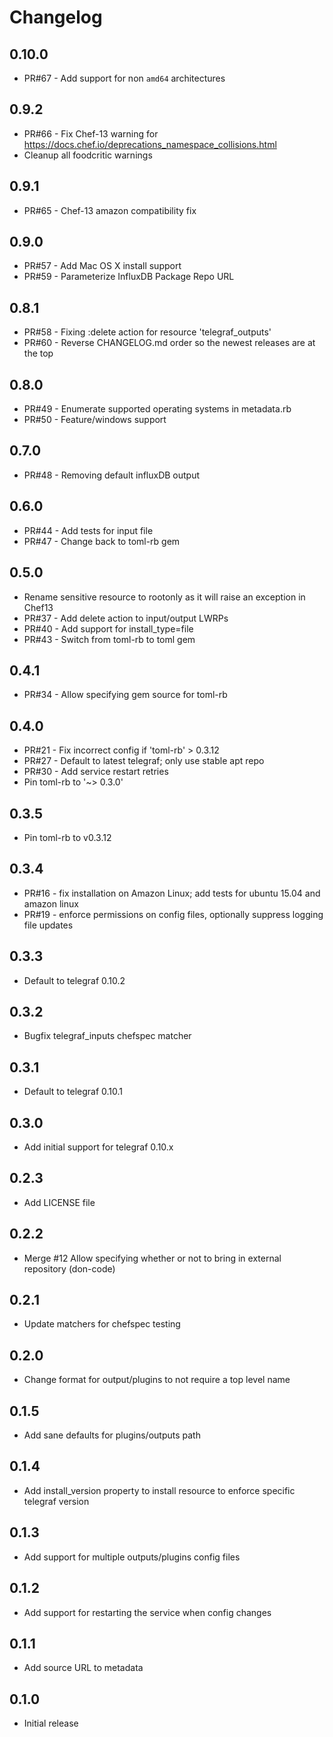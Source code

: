# Changelog

## 0.10.0

- PR#67 - Add support for non `amd64` architectures

## 0.9.2

- PR#66 - Fix Chef-13 warning for https://docs.chef.io/deprecations_namespace_collisions.html
- Cleanup all foodcritic warnings

## 0.9.1

- PR#65 - Chef-13 amazon compatibility fix

## 0.9.0

- PR#57 - Add Mac OS X install support
- PR#59 - Parameterize InfluxDB Package Repo URL

## 0.8.1

- PR#58 - Fixing :delete action for resource 'telegraf_outputs'
- PR#60 - Reverse CHANGELOG.md order so the newest releases are at the top

## 0.8.0

- PR#49 - Enumerate supported operating systems in metadata.rb
- PR#50 - Feature/windows support

## 0.7.0

- PR#48 - Removing default influxDB output

## 0.6.0

- PR#44 - Add tests for input file
- PR#47 - Change back to toml-rb gem

## 0.5.0

- Rename sensitive resource to rootonly as it will raise an exception in Chef13
- PR#37 - Add delete action to input/output LWRPs
- PR#40 - Add support for install_type=file
- PR#43 - Switch from toml-rb to toml gem

## 0.4.1

- PR#34 - Allow specifying gem source for toml-rb

## 0.4.0

- PR#21 - Fix incorrect config if 'toml-rb' > 0.3.12
- PR#27 - Default to latest telegraf; only use stable apt repo
- PR#30 - Add service restart retries
- Pin toml-rb to '~> 0.3.0'

## 0.3.5

- Pin toml-rb to v0.3.12

## 0.3.4

- PR#16 - fix installation on Amazon Linux; add tests for ubuntu 15.04 and amazon linux
- PR#19 - enforce permissions on config files, optionally suppress logging file updates

## 0.3.3

- Default to telegraf 0.10.2

## 0.3.2

- Bugfix telegraf_inputs chefspec matcher

## 0.3.1

- Default to telegraf 0.10.1

## 0.3.0

- Add initial support for telegraf 0.10.x

## 0.2.3

- Add LICENSE file

## 0.2.2

- Merge #12 Allow specifying whether or not to bring in external repository (don-code)

## 0.2.1

- Update matchers for chefspec testing

## 0.2.0

- Change format for output/plugins to not require a top level name

## 0.1.5

- Add sane defaults for plugins/outputs path

## 0.1.4

- Add install_version property to install resource to enforce specific telegraf version

## 0.1.3

- Add support for multiple outputs/plugins config files

## 0.1.2

- Add support for restarting the service when config changes

## 0.1.1

- Add source URL to metadata

## 0.1.0

- Initial release
